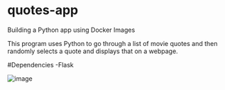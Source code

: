 # quotes-app
Building a Python app using Docker Images

This program uses Python to go through a list of movie quotes and then randomly selects a quote and displays that on a webpage.

#Dependencies
-Flask

![image](https://github.com/user-attachments/assets/ed112524-8d62-48b8-bae5-f098f2c46c9b)
